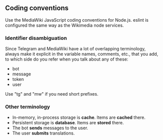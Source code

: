 ## Coding conventions

Use the MediaWiki JavaScript coding conventions for Node.js.
eslint is configured the same way as the Wikimedia node services.

### Identifier disambiguation

Since Telegram and MediaWiki have a lot of overlapping terminology, always make it explicit in the variable names, comments, etc., that you add, to which side do you refer when you talk about any of these:

- bot
- message
- token
- user

Use "tg" and "mw" if you need short prefixes.

### Other terminology

- In-memory, in-process storage is **cache**. Items are **cached** there.
- Persistent storage is **database**. Items are **stored** there.
- The bot **sends** messages to the user.
- The user **submits** translations.
